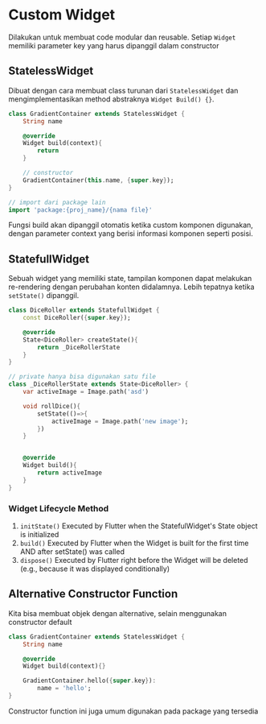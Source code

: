 # Custom Widget

Dilakukan untuk membuat code modular dan reusable. Setiap `Widget` memiliki parameter key yang harus dipanggil dalam constructor

## StatelessWidget

Dibuat dengan cara membuat class turunan dari `StatelessWidget` dan mengimplementasikan method abstraknya `Widget Build() {}`.

```dart
class GradientContainer extends StatelessWidget {
    String name

    @override
    Widget build(context){
        return 
    }

    // constructor
    GradientContainer(this.name, {super.key});
}

// import dari package lain
import 'package:{proj_name}/{nama file}'
```

Fungsi build akan dipanggil otomatis ketika custom komponen digunakan, dengan parameter context yang berisi informasi komponen seperti posisi.

## StatefullWidget

Sebuah widget yang memiliki state, tampilan komponen dapat melakukan re-rendering dengan perubahan konten didalamnya. Lebih tepatnya ketika `setState()` dipanggil.

```dart
class DiceRoller extends StatefullWidget {
    const DiceRoller({super.key});

    @override
    State<DiceRoller> createState(){
        return _DiceRollerState
    }
}

// private hanya bisa digunakan satu file
class _DiceRollerState extends State<DiceRoller> {
    var activeImage = Image.path('asd')

    void rollDice(){
        setState(()=>{
            activeImage = Image.path('new image');
        })
    }


    @override
    Widget build(){
        return activeImage
    }
}
```

### Widget Lifecycle Method

1. `initState()` Executed by Flutter when the StatefulWidget's State object is initialized
2. `build()` Executed by Flutter when the Widget is built for the first time AND after setState() was called
3. `dispose()` Executed by Flutter right before the Widget will be deleted (e.g., because it was displayed conditionally)

## Alternative Constructor Function

Kita bisa membuat objek dengan alternative, selain menggunakan constructor default

```dart
class GradientContainer extends StatelessWidget {
    String name

    @override
    Widget build(context){}

    GradientContainer.hello({super.key}):
        name = 'hello';
}
```

Constructor function ini juga umum digunakan pada package yang tersedia
